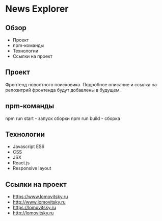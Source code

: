 # News Explorer 
 
## Обзор 
 
* Проект 
* npm-команды 
* Технологии
* Ссылки на проект
 
## Проект 
 
Фронтенд новостного поисковика. Подробное описание и ссылка на репозитрий фронтенда будут добавлены в будущем.

## npm-команды

npm run start - запуск сборки
npm run build - сборка
 
## Технологии 
 
* Javascript ES6 
* CSS
* JSX
* React.js
* Responsive layout
 
## Ссылки на проект 
 
* https://www.lomovitsky.ru
* http://www.lomovitsky.ru
* https://lomovitsky.ru
* http://lomovitsky.ru

